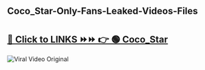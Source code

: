 
 ## Coco_Star-Only-Fans-Leaked-Videos-Files

# <h2><a href="https://mediaupload.pro?Coco_Star">🔗 Click to LINKS ⏩⏩ 👉 🟢 Coco_Star </a></h2>

<a href="https://mediaupload.pro?Coco_Star" rel="nofollow" data-target="animated-image.originalLink"><img src="https://i.ibb.co.com/xMMVF88/686577567.gif" alt="Viral Video Original" style="max-width: 100%; display: inline-block;" data-target="animated-image.originalImage"></a>